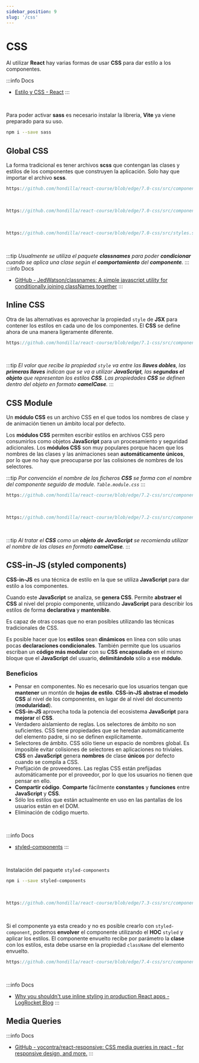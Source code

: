 ```yaml
---
sidebar_position: 9
slug: '/css'
---
```


# CSS

Al utilizar **React** hay varias formas de usar **CSS** para dar estilo a los componentes.

:::info Docs
* [Estilo y CSS - React](https://es.reactjs.org/docs/faq-styling.html)
:::
<br />

Para poder activar **sass** es necesario instalar la libreria, **Vite** ya viene preparado para su uso.

```bash
npm i --save sass
```

## Global CSS

La forma tradicional es tener archivos **scss** que contengan las clases y estilos de los componentes que construyen la aplicación. Solo hay que importar el archivo **scss**.

```jsx reference
https://github.com/hondilla/react-course/blob/edge/7.0-css/src/components/App.jsx
```
<br />

```jsx reference
https://github.com/hondilla/react-course/blob/edge/7.0-css/src/components/Table/Table.jsx
```
<br />

```sass reference
https://github.com/hondilla/react-course/blob/edge/7.0-css/src/styles.scss
```
<br />

:::tip
*Usualmente se utiliza el paquete **classnames** para poder **condicionar** cuando se aplica una clase según el **comportamiento** del **componente**.*
:::
:::info Docs
* [GitHub - JedWatson/classnames: A simple javascript utility for conditionally joining classNames together](https://github.com/JedWatson/classnames)
:::

## Inline CSS

Otra de las alternativas es aprovechar la propiedad `style` de **JSX** para contener los estilos en cada uno de los componentes. El **CSS** se define ahora de una manera ligeramente diferente.

```jsx reference
https://github.com/hondilla/react-course/blob/edge/7.1-css/src/components/Table/Table.jsx
```
<br />

:::tip
*El valor que recibe la propiedad `style` va entre las **llaves dobles**, las **primeras llaves** indican que se va a utilizar **JavaScript**, las **segundas el objeto** que representan los estilos **CSS**. Las propiedades **CSS** se definen dentro del objeto en formato **camelCase**.*
:::

## CSS Module

Un **módulo CSS** es un archivo CSS en el que todos los nombres de clase y de animación tienen un ámbito local por defecto.

Los **módulos CSS** permiten escribir estilos en archivos CSS pero consumirlos como objetos **JavaScript** para un procesamiento y seguridad adicionales. Los **módulos CSS** son muy populares porque hacen que los nombres de las clases y las animaciones sean **automáticamente únicos**, por lo que no hay que preocuparse por las colisiones de nombres de los selectores.

:::tip
*Por convención el nombre de los ficheros **CSS** se forma con el nombre del componente seguido de module. `Table.module.css`*
:::

```jsx reference
https://github.com/hondilla/react-course/blob/edge/7.2-css/src/components/Table/Table.jsx
```
<br />

```sass reference
https://github.com/hondilla/react-course/blob/edge/7.2-css/src/components/Table/Table.module.scss
```
<br />

:::tip
*Al tratar el **CSS** como un **objeto de JavaScript** se recomienda utilizar el nombre de las clases en formato **camelCase**.*
:::

## CSS-in-JS (styled components)

**CSS-in-JS** es una técnica de estilo en la que se utiliza **JavaScript** para dar estilo a los componentes. 

Cuando este **JavaScript** se analiza, se **genera CSS**. Permite **abstraer el CSS** al nivel del propio componente, utilizando **JavaScript** para describir los estilos de forma **declarativa** y **manteníble**.

Es capaz de otras cosas que no eran posibles utilizando las técnicas tradicionales de CSS. 

Es posible hacer que los **estilos** sean **dinámicos** en línea con sólo unas pocas **declaraciones condicionales**. También permite que los usuarios escriban un **código más modular** con su **CSS** **encapsulado** en el mismo bloque que el **JavaScript** del usuario, **delimitándolo** sólo a ese **módulo**.

### Beneficios

- Pensar en componentes. No es necesario que los usuarios tengan que **mantener** un montón de **hojas de estilo**. **CSS-in-JS** **abstrae el modelo CSS** al nivel de los componentes, en lugar de al nivel del documento (**modularidad**).
- **CSS-in-JS** aprovecha toda la potencia del ecosistema **JavaScript** para **mejorar** el **CSS**.
- Verdadero aislamiento de reglas. Los selectores de ámbito no son suficientes. CSS tiene propiedades que se heredan automáticamente del elemento padre, si no se definen explícitamente.
- Selectores de ámbito. CSS sólo tiene un espacio de nombres global. Es imposible evitar colisiones de selectores en aplicaciones no triviales. **CSS** en **JavaScript** genera **nombres** de clase **únicos** por defecto cuando se compila a CSS.
- Prefijación de proveedores. Las reglas CSS están prefijadas automáticamente por el proveedor, por lo que los usuarios no tienen que pensar en ello.
- **Compartir código**. **Comparte** fácilmente **constantes** y **funciones** entre **JavaScript** y **CSS**.
- Sólo los estilos que están actualmente en uso en las pantallas de los usuarios están en el DOM.
- Eliminación de código muerto.
<br />

:::info Docs
* [styled-components](https://styled-components.com/)
:::
<br />

Instalación del paquete `styled-components`
```bash
npm i --save styled-components
```
<br />

```jsx reference
https://github.com/hondilla/react-course/blob/edge/7.3-css/src/components/Table/Table.jsx
```
<br />

Si el componente ya esta creado y no es posible crearlo con `styled-component`, podemos **envolver** el componente utilizando el **HOC** `styled` y aplicar los estilos. El componente envuelto recibe por parámetro la **clase** con los estilos, esta debe usarse en la propiedad `className` del elemento envuelto.

```jsx reference
https://github.com/hondilla/react-course/blob/edge/7.4-css/src/components/Table/Table.jsx
```
<br />

:::info Docs
* [Why you shouldn't use inline styling in production React apps - LogRocket Blog](https://blog.logrocket.com/why-you-shouldnt-use-inline-styling-in-production-react-apps/)
:::

## Media Queries

:::info Docs
* [GitHub - yocontra/react-responsive: CSS media queries in react - for responsive design, and more.](https://github.com/yocontra/react-responsive/)
:::